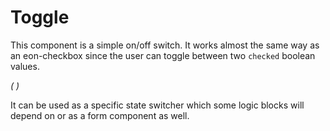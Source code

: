 # Toggle

This component is a simple on/off switch. It works almost the same way as an eon-checkbox since the user can toggle between two `checked` boolean values.  


*(
<doc-playground label="Common Usage" html="true" js="true" css="true" selector="body">
  <template type="html">
    <doc-head>
      <script src="framework/eon/eon.js"></script>
      <script> 
        eon.import([
          "framework/eon/ui/eon-toggle", "framework/custom/doc-playground/doc-showcase"
        ]);
      </script>
    </doc-head>
    <doc-body>
      <doc-showcase label="Button">
        <eon-toggle label='Uncheck toggle' value='toggle2' name='toggleOptions'></eon-toggle>
      </doc-showcase>
      <doc-showcase label="Button">
        <eon-toggle label='Disabled toggle' value='toggle3' name='toggleOptions' disabled='true'></eon-toggle>
      </doc-showcase>
    </doc-body>
  </template>
</doc-playground>
)*

<app-playground vtitle="Common Usage" html ="<head><script src='framework/eon/eon.js'></script><script>eon.import(['framework/eon/ui/eon-toggle','framework/custom/app-playground/app-showcase']);</script></head><body><app-showcase title='Toggle'><eon-toggle class='d-top-margin' label='Uncheck toggle' value='toggle2' name='toggleOptions' id='option2'></eon-toggle></app-showcase><app-showcase title='Disabled'><eon-toggle class='d-top-margin' label='Disabled toggle' value='toggle3' name='toggleOptions' id='option3 'disabled='true'></eon-toggle></app-showcase></body>" js="function test(){alert('soy JS');}" css="#main{background-color:red; cursor:pointer;}" selector="body">
</app-playground>

It can be used as a specific state switcher which some logic blocks will depend on or as a form component as well.